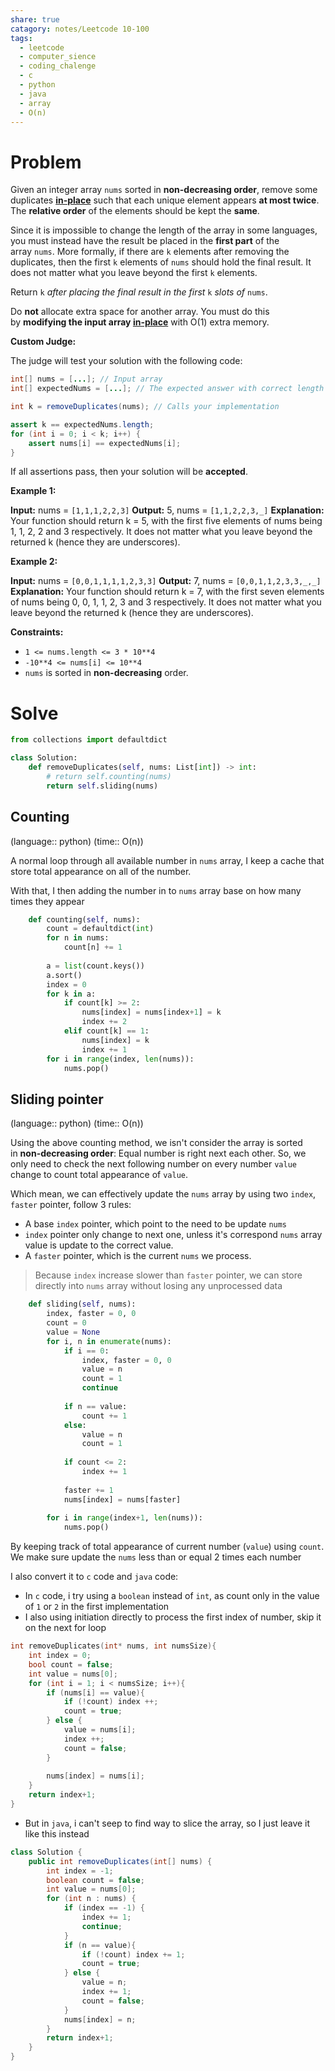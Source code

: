 ```yaml
---
share: true
catagory: notes/Leetcode 10-100
tags:
  - leetcode
  - computer_sience
  - coding_chalenge
  - c
  - python
  - java
  - array
  - O(n)
---
```



# Problem

Given an integer array `nums` sorted in **non-decreasing order**, remove some duplicates [**in-place**](https://en.wikipedia.org/wiki/In-place_algorithm) such that each unique element appears **at most twice**. The **relative order** of the elements should be kept the **same**.

Since it is impossible to change the length of the array in some languages, you must instead have the result be placed in the **first part** of the array `nums`. More formally, if there are `k` elements after removing the duplicates, then the first `k` elements of `nums` should hold the final result. It does not matter what you leave beyond the first `k` elements.

Return `k` _after placing the final result in the first_ `k` _slots of_ `nums`.

Do **not** allocate extra space for another array. You must do this by **modifying the input array [in-place](https://en.wikipedia.org/wiki/In-place_algorithm)** with O(1) extra memory.

**Custom Judge:**

The judge will test your solution with the following code:
```java
int[] nums = [...]; // Input array
int[] expectedNums = [...]; // The expected answer with correct length

int k = removeDuplicates(nums); // Calls your implementation

assert k == expectedNums.length;
for (int i = 0; i < k; i++) {
    assert nums[i] == expectedNums[i];
}
```
If all assertions pass, then your solution will be **accepted**.

**Example 1:**

**Input:** nums = `[1,1,1,2,2,3]`
**Output:** 5, nums = `[1,1,2,2,3,_]`
**Explanation:** Your function should return k = 5, with the first five elements of nums being 1, 1, 2, 2 and 3 respectively.
It does not matter what you leave beyond the returned k (hence they are underscores).

**Example 2:**

**Input:** nums = `[0,0,1,1,1,1,2,3,3]`
**Output:** 7, nums = `[0,0,1,1,2,3,3,_,_]`
**Explanation:** Your function should return k = 7, with the first seven elements of nums being 0, 0, 1, 1, 2, 3 and 3 respectively.
It does not matter what you leave beyond the returned k (hence they are underscores).

**Constraints:**

- `1 <= nums.length <= 3 * 10**4`
- `-10**4 <= nums[i] <= 10**4`
- `nums` is sorted in **non-decreasing** order.

# Solve

```python
from collections import defaultdict

class Solution:
    def removeDuplicates(self, nums: List[int]) -> int:
        # return self.counting(nums)
        return self.sliding(nums)
```

## Counting
(language:: python) (time:: O(n))

A normal loop through all available number in `nums` array, I keep a cache that store total appearance on all of the number.

With that, I then adding the number in to `nums` array base on how many times they appear

```python 
    def counting(self, nums):
        count = defaultdict(int)
        for n in nums:
            count[n] += 1
        
        a = list(count.keys())
        a.sort()
        index = 0
        for k in a:
            if count[k] >= 2:
                nums[index] = nums[index+1] = k
                index += 2
            elif count[k] == 1:
                nums[index] = k
                index += 1
        for i in range(index, len(nums)):
            nums.pop()
```

## Sliding pointer
(language:: python) (time:: O(n))

Using the above counting method, we isn't consider the array is  sorted in **non-decreasing order**: Equal number is right next each other. So, we only need to check the next following number on every number `value` change to count total appearance of `value`. 

Which mean, we can effectively update the `nums` array by using two `index`, `faster` pointer, follow 3 rules:
- A base `index` pointer, which point to the need to be update `nums`
- `index` pointer only change to next one, unless it's correspond `nums` array value is update to the correct value.
- A `faster` pointer, which is the current `nums` we process.

> Because `index` increase slower than `faster` pointer, we can store directly into `nums` array without losing any unprocessed data 

```python
    def sliding(self, nums):
        index, faster = 0, 0
        count = 0
        value = None
        for i, n in enumerate(nums):
            if i == 0:
                index, faster = 0, 0
                value = n
                count = 1
                continue
            
            if n == value:
                count += 1
            else:
                value = n
                count = 1
        
            if count <= 2:
                index += 1
            
            faster += 1
            nums[index] = nums[faster]
       
        for i in range(index+1, len(nums)):
            nums.pop()
```

By keeping track of total appearance of current number (`value`) using `count`. We make sure update the `nums` less than or equal 2 times each number  

I also convert it to `c` code and `java` code:
- In `c` code, i try using a `boolean` instead of `int`, as count only in the value of `1` or `2` in the first implementation
- I also using initiation directly to process the first index of number, skip it on the next for loop 
```c
int removeDuplicates(int* nums, int numsSize){
    int index = 0;
    bool count = false;
    int value = nums[0];
    for (int i = 1; i < numsSize; i++){
        if (nums[i] == value){
            if (!count) index ++;
            count = true;
        } else {
            value = nums[i];
            index ++;
            count = false;
        }
        
        nums[index] = nums[i];
    }
    return index+1;
}
```

- But in `java`, i can't seep to find way to slice the array, so I just leave it like this instead
```java
class Solution {
    public int removeDuplicates(int[] nums) {
        int index = -1;
        boolean count = false;
        int value = nums[0];
        for (int n : nums) {
            if (index == -1) {
                index += 1;
                continue;
            }
            if (n == value){
                if (!count) index += 1;
                count = true;
            } else {
                value = n;
                index += 1;
                count = false;
            }
            nums[index] = n;
        }
        return index+1;
    }
}
```
